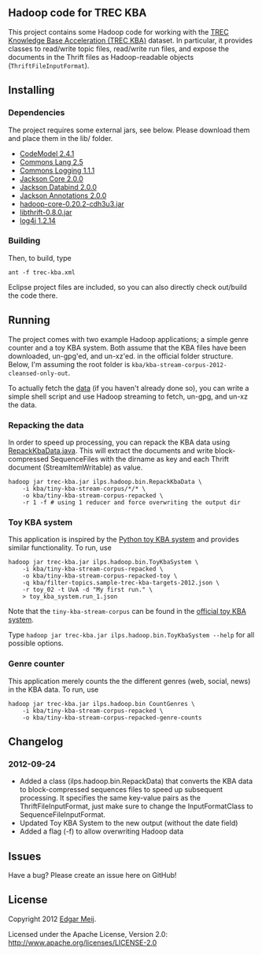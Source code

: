 ## Hadoop code for TREC KBA   

This project contains some Hadoop code for working with the [TREC Knowledge Base Acceleration (TREC KBA)](http://trec-kba.org/) dataset. In particular, it provides classes to read/write topic files, read/write run files, and expose the documents in the Thrift files as Hadoop-readable objects (```ThriftFileInputFormat```).      

## Installing

### Dependencies 

The project requires some external jars, see below. Please download them and place them in the lib/ folder.

*   [CodeModel 2.4.1](http://repo1.maven.org/maven2/com/sun/codemodel/codemodel/2.4.1/codemodel-2.4.1.jar)
*   [Commons Lang 2.5](http://repo1.maven.org/maven2/commons-lang/commons-lang/2.5/commons-lang-2.5.jar)
*   [Commons Logging 1.1.1](http://central.maven.org/maven2/commons-logging/commons-logging/1.1.1/commons-logging-1.1.1.jar)
*   [Jackson Core 2.0.0](http://repo2.maven.org/maven2/com/fasterxml/jackson/core/jackson-core/2.0.0/jackson-core-2.0.0.jar)
*   [Jackson Databind 2.0.0](http://repo2.maven.org/maven2/com/fasterxml/jackson/core/jackson-databind/2.0.0/jackson-databind-2.0.0.jar)
*   [Jackson Annotations 2.0.0](http://repo2.maven.org/maven2/com/fasterxml/jackson/core/jackson-annotations/2.0.0/jackson-annotations-2.0.0.jar)
*   [hadoop-core-0.20.2-cdh3u3.jar](https://repository.cloudera.com/content/repositories/releases/org/apache/hadoop/hadoop-core/0.20.2-cdh3u3/hadoop-core-0.20.2-cdh3u3.jar)
*   [libthrift-0.8.0.jar](http://repo2.maven.org/maven2/org/apache/thrift/libthrift/0.8.0/libthrift-0.8.0.jar)
*   [log4j 1.2.14](http://repo2.maven.org/maven2/log4j/log4j/1.2.14/log4j-1.2.14.jar)  

### Building

Then, to build, type

```ant -f trec-kba.xml```

Eclipse project files are included, so you can also directly check out/build the code there.

## Running

The project comes with two example Hadoop applications; a simple genre counter and a toy KBA system. Both assume that the KBA files have been downloaded, un-gpg'ed, and un-xz'ed. in the official folder structure. Below, I'm assuming the root folder is ```kba/kba-stream-corpus-2012-cleansed-only-out```.    

To actually fetch the [data](http://trec-kba.csail.mit.edu/kba-stream-corpus-2012/) (if you haven't already done so), you can write a simple shell script and use Hadoop streaming to fetch, un-gpg, and un-xz the data.   
        
### Repacking the data

In order to speed up processing, you can repack the KBA data using [RepackKbaData.java](https://github.com/ejmeij/trec-kba/blob/master/src/ilps/hadoop/bin/RepackKbaData.java). This will extract the documents and write block-compressed SequenceFiles with the dirname as key and each Thrift document (StreamItemWritable) as value.   

    hadoop jar trec-kba.jar ilps.hadoop.bin.RepackKbaData \
        -i kba/tiny-kba-stream-corpus/*/* \
        -o kba/tiny-kba-stream-corpus-repacked \
        -r 1 -f # using 1 reducer and force overwriting the output dir

### Toy KBA system

This application is inspired by the [Python toy KBA system](http://trec-kba.org/kba-ccr-2012.shtml) and provides similar functionality. To run, use
    
    hadoop jar trec-kba.jar ilps.hadoop.bin.ToyKbaSystem \
        -i kba/tiny-kba-stream-corpus-repacked \
        -o kba/tiny-kba-stream-corpus-repacked-toy \
        -q kba/filter-topics.sample-trec-kba-targets-2012.json \
        -r toy_02 -t UvA -d "My first run." \
        > toy_kba_system.run_1.json

Note that the ```tiny-kba-stream-corpus``` can be found in the [official toy KBA system](http://trec-kba.org/toy-kba-system.tar.gz).

Type ```hadoop jar trec-kba.jar ilps.hadoop.bin.ToyKbaSystem --help``` for all possible options.

### Genre counter

This application merely counts the the different genres (web, social, news) in the KBA data. To run, use 

    hadoop jar trec-kba.jar ilps.hadoop.bin CountGenres \
        -i kba/tiny-kba-stream-corpus-repacked \
        -o kba/tiny-kba-stream-corpus-repacked-genre-counts 

## Changelog

### 2012-09-24

*   Added a class (ilps.hadoop.bin.RepackData) that converts the KBA data to block-compressed sequences files to speed up subsequent processing. It specifies the same key-value pairs as the ThriftFileInputFormat, just make sure to change the InputFormatClass to SequenceFileInputFormat. 
*   Updated Toy KBA System to the new output (without the date field)
*   Added a flag (-f) to allow overwriting Hadoop data

## Issues

Have a bug? Please create an issue here on GitHub!

## License

Copyright 2012 [Edgar Meij](http://edgar.meij.pro).

Licensed under the Apache License, Version 2.0: http://www.apache.org/licenses/LICENSE-2.0